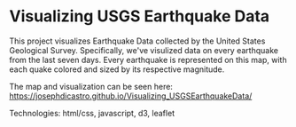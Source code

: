 # Visualizing USGS Earthquake Data
This project visualizes Earthquake Data collected by the United States Geological Survey. Specifically, we've visulized data on every earthquake from the last seven days. Every earthquake is represented on this map, with each quake colored and sized by its respective magnitude.  

The map and visualization can be seen here:
https://josephdicastro.github.io/Visualizing_USGSEarthquakeData/

Technologies: html/css, javascript, d3, leaflet
